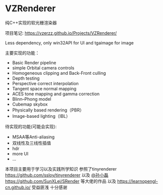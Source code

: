 # VZRenderer

纯C++实现的软光栅渲染器

项目笔记: https://vzerzz.github.io/Projects/VZRenderer/

Less dependency, only win32API for UI and tgaimage for image

主要实现的功能：

- Basic Render pipeline
- simple Orbital camera controls
- Homogeneous clipping and Back-Front culling
- Depth testing
- Perspective correct interpolation
- Tangent space normal mapping
- ACES tone mapping and gamma correction
- Blinn–Phong model
- Cubemap skybox
- Physically based rendering（PBR）
- Image-based lighting（IBL）

待实现的功能(可能会实现):
- MSAA等Anti-aliasing
- 双线性及三线性插值
- hdr
- more UI
- ...


本项目主要用于学习以及实践所学知识 参照了tinyrenderer https://github.com/ssloy/tinyrenderer 以及 [@孙小磊](https://www.zhihu.com/people/sun-lei-22-19/posts) https://github.com/SunXLei/SRender 等大佬的作品 以及 https://learnopengl-cn.github.io/ 受益匪浅 十分感谢
